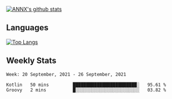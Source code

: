 [![ANNX's github stats](https://github-readme-stats.vercel.app/api?username=NXAN2901&count_private=true&show_icons=true&theme=vue)](https://github.com/NXAN2901)

## Languages
[![Top Langs](https://github-readme-stats.vercel.app/api/top-langs/?username=NXAN2901)](https://github.com/NXAN2901)

## Weekly Stats
<!--START_SECTION:waka-->
```text
Week: 20 September, 2021 - 26 September, 2021

Kotlin   50 mins         ████████████████████████░   95.61 % 
Groovy   2 mins          █░░░░░░░░░░░░░░░░░░░░░░░░   03.82 % 
```
<!--END_SECTION:waka-->
